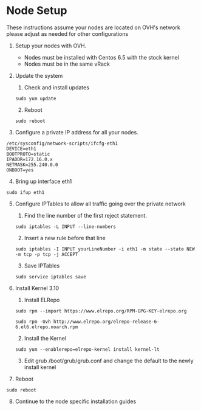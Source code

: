 Node Setup
==========

These instructions assume your nodes are located on OVH's network please adjust as needed for other configurations

1. Setup your nodes with OVH.
   * Nodes must be installed with Centos 6.5 with the stock kernel
   * Nodes must be in the same vRack

2. Update the system
    
   1. Check and install updates
   ```
   sudo yum update
   ```
   
   2. Reboot
   ```
   sudo reboot
   ```

3. Configure a private IP address for all your nodes.
```
/etc/sysconfig/network-scripts/ifcfg-eth1
DEVICE=eth1
BOOTPROTO=static
IPADDR=172.16.0.x
NETMASK=255.240.0.0
ONBOOT=yes 
```

4. Bring up interface eth1
```
sudo ifup eth1
```

5. Configure IPTables to allow all traffic going over the private network

   1. Find the line number of the first reject statement. 
   ```
   sudo iptables -L INPUT --line-numbers
   ```

   2. Insert a new rule before that line
   ```
   sudo iptables -I INPUT yourLineNumber -i eth1 -m state --state NEW -m tcp -p tcp -j ACCEPT
   ```

   3. Save IPTables
   ```
   sudo service iptables save
   ```

6. Install Kernel 3.10

   1. Install ELRepo
   ```
   sudo rpm --import https://www.elrepo.org/RPM-GPG-KEY-elrepo.org
   ```
   ```
   sudo rpm -Uvh http://www.elrepo.org/elrepo-release-6-6.el6.elrepo.noarch.rpm
   ```
   
   2. Install the Kernel
   ```
   sudo yum --enablerepo=elrepo-kernel install kernel-lt
   ```
   
   3. Edit grub /boot/grub/grub.conf and change the default to the newly install kernel
   
7. Reboot
```
sudo reboot
```

8. Continue to the node specific installation guides